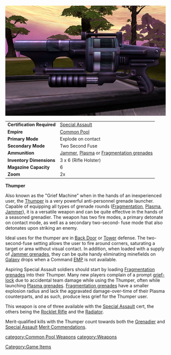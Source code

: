 ![](images/Thumper.jpg "Thumper.jpg")

|                            |                                                                                                                |
| -------------------------- | -------------------------------------------------------------------------------------------------------------- |
| **Certification Required** | [Special Assault](../certifications/Special_Assault.md)                                                                          |
| **Empire**                 | [Common Pool](../terminology/Common_Pool.md)                                                                                  |
| **Primary Mode**           | Explode on contact                                                                                             |
| **Secondary Mode**         | Two Second Fuse                                                                                                |
| **Ammunition**             | [Jammer](Jammer_Grenade.md), [Plasma](Plasma_grenade.md) or [Fragmentation grenades](Fragmentation_grenade.md) |
| **Inventory Dimensions**   | 3 x 6 (Rifle Holster)                                                                                          |
| **Magazine Capacity**      | 6                                                                                                              |
| **Zoom**                   | 2x                                                                                                             |

**Thumper**

Also known as the "Grief Machine" when in the hands of an inexperienced
user, the [Thumper](Thumper.md) is a very powerful
anti-personnel grenade launcher. Capable of equipping all types of
grenade rounds ([Fragmentation](Fragmentation_grenade.md),
[Plasma](Plasma_grenade.md),
[Jammer](Jammer_Grenade.md)), it is a versatile weapon and can
be quite effective in the hands of a seasoned grenadier. The weapon has
two fire modes, a primary detonate on contact mode, as well as a
secondary two-second- fuse mode that also detonates upon striking an
enemy.

Ideal uses for the thumper are in [Back Door](../locations/Back_Door.md) or
[Tower](../Towers.md) defense. The two-second-fuse setting allows
the user to fire around corners, saturating a target or area without
visual contact. In addition, when loaded with a supply of [Jammer
grenades](Jammer_Grenade.md), they can be quite handy
eliminating minefields on [Galaxy](../vehicles/Galaxy.md) drops when a
Command [EMP](../commands/EMP.md) is not available.

Aspiring Special Assault soldiers should start by loading [Fragmentation
grenades](Fragmentation_grenade.md) into their Thumper. Many new
players complain of a prompt [grief-lock](../terminology/Grief_points.md) due to
accidental team damage while using the Thumper, often while launching
[Plasma grenades](Plasma_grenade.md). [Fragmentation
grenades](Fragmentation_grenade.md) have a smaller explosion
radius and lack the aggravated damage-over-time of their Plasma
counterparts, and as such, produce less grief for the Thumper user.

This weapon is one of three available with the [Special
Assault](../certifications/Special_Assault.md) cert, the others being the [Rocklet
Rifle](Rocklet_Rifle.md) and the
[Radiator](Radiator.md).

Merit-qualified kills with the Thumper count towards both the
[Grenadier](../merits/Grenadier.md) and [Special
Assault](<Special_Assault_(Merit)>) [Merit
Commendations](../merits/Merit_Commendations.md).

[category:Common Pool Weapons](category:Common_Pool_Weapons.md)
[category:Weapons](category:Weapons.md)

[Category:Game Items](Category:Game_Items.md)
